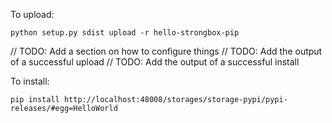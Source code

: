 



To upload:
```
python setup.py sdist upload -r hello-strongbox-pip
```

// TODO: Add a section on how to configure things
// TODO: Add the output of a successful upload
// TODO: Add the output of a successful install

To install:
```
pip install http://localhost:48008/storages/storage-pypi/pypi-releases/#egg=HelloWorld
```

